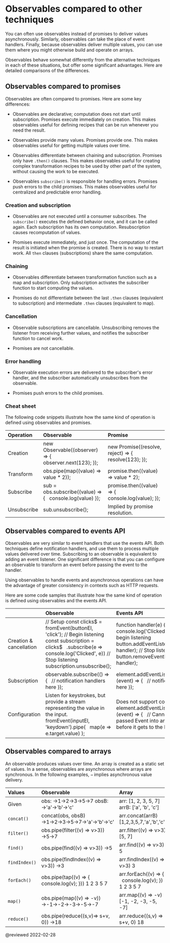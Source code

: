 # Observables compared to other techniques

You can often use observables instead of promises to deliver values asynchronously.
Similarly, observables can take the place of event handlers.
Finally, because observables deliver multiple values, you can use them where you might otherwise build and operate on arrays.

Observables behave somewhat differently from the alternative techniques in each of these situations, but offer some significant advantages.
Here are detailed comparisons of the differences.

## Observables compared to promises

Observables are often compared to promises.
Here are some key differences:

*   Observables are declarative; computation does not start until subscription.
    Promises execute immediately on creation.
    This makes observables useful for defining recipes that can be run whenever you need the result.

*   Observables provide many values.
    Promises provide one.
    This makes observables useful for getting multiple values over time.

*   Observables differentiate between chaining and subscription.
    Promises only have `.then()` clauses.
    This makes observables useful for creating complex transformation recipes to be used by other part of the system, without causing the work to be executed.

*   Observables `subscribe()` is responsible for handling errors.
    Promises push errors to the child promises.
    This makes observables useful for centralized and predictable error handling.

### Creation and subscription

*   Observables are not executed until a consumer subscribes.
    The `subscribe()` executes the defined behavior once, and it can be called again.
    Each subscription has its own computation.
    Resubscription causes recomputation of values.

    <code-example header="src/observables.ts (observable)" path="comparing-observables/src/observables.ts" region="observable"></code-example>

*   Promises execute immediately, and just once.
    The computation of the result is initiated when the promise is created.
    There is no way to restart work.
    All `then` clauses \(subscriptions\) share the same computation.

    <code-example header="src/promises.ts (promise)" path="comparing-observables/src/promises.ts" region="promise"></code-example>

### Chaining

*   Observables differentiate between transformation function such as a map and subscription.
    Only subscription activates the subscriber function to start computing the values.

    <code-example header="src/observables.ts (chain)" path="comparing-observables/src/observables.ts" region="chain"></code-example>

*   Promises do not differentiate between the last `.then` clauses \(equivalent to subscription\) and intermediate `.then` clauses \(equivalent to map\).

    <code-example header="src/promises.ts (chain)" path="comparing-observables/src/promises.ts" region="chain"></code-example>

### Cancellation

*   Observable subscriptions are cancellable.
    Unsubscribing removes the listener from receiving further values, and notifies the subscriber function to cancel work.

    <code-example header="src/observables.ts (unsubscribe)" path="comparing-observables/src/observables.ts" region="unsubscribe"></code-example>

*   Promises are not cancellable.

### Error handling

*   Observable execution errors are delivered to the subscriber's error handler, and the subscriber automatically unsubscribes from the observable.

    <code-example header="src/observables.ts (error)" path="comparing-observables/src/observables.ts" region="error"></code-example>

*   Promises push errors to the child promises.

    <code-example header="src/promises.ts (error)" path="comparing-observables/src/promises.ts" region="error"></code-example>

### Cheat sheet

The following code snippets illustrate how the same kind of operation is defined using observables and promises.

| Operation   | Observable                                                                                                                                                           | Promise |
|:---         |:---                                                                                                                                                                  |:---     |
| Creation    | <code-example format="typescript" hideCopy language="typescript"> new Observable((observer) =&gt; { &NewLine;&nbsp; observer.next(123); &NewLine;}); </code-example> | <code-example format="typescript" hideCopy language="typescript"> new Promise((resolve, reject) =&gt; { &NewLine;&nbsp; resolve(123); &NewLine;}); </code-example> |
| Transform   | <code-example format="typescript" hideCopy language="typescript"> obs.pipe(map((value) =&gt; value &ast; 2));</pre>                                                  | <code-example format="typescript" hideCopy language="typescript"> promise.then((value) =&gt; value &ast; 2);</code-example>                                        |
| Subscribe   | <code-example format="typescript" hideCopy language="typescript"> sub = obs.subscribe((value) =&gt; { &NewLine;&nbsp; console.log(value) &NewLine;});</code-example> | <code-example format="typescript" hideCopy language="typescript"> promise.then((value) =&gt; { &NewLine;&nbsp; console.log(value); &NewLine;}); </code-example>    |
| Unsubscribe | <code-example format="typescript" hideCopy language="typescript"> sub.unsubscribe();</code-example>                                                                  | Implied by promise resolution.                                                                                                                                     |

## Observables compared to events API

Observables are very similar to event handlers that use the events API.
Both techniques define notification handlers, and use them to process multiple values delivered over time.
Subscribing to an observable is equivalent to adding an event listener.
One significant difference is that you can configure an observable to transform an event before passing the event to the handler.

Using observables to handle events and asynchronous operations can have the advantage of greater consistency in contexts such as HTTP requests.

Here are some code samples that illustrate how the same kind of operation is defined using observables and the events API.

|                             | Observable                                                                                                                                                                                                                                                                                                                                                      | Events API |
|:---                         |:---                                                                                                                                                                                                                                                                                                                                                             |:---        |
| Creation &amp; cancellation | <code-example format="typescript" hideCopy language="typescript"> // Setup &NewLine;const clicks&dollar; = fromEvent(buttonEl, 'click'); &NewLine;// Begin listening &NewLine;const subscription = clicks&dollar; &NewLine;&nbsp; .subscribe(e =&gt; console.log('Clicked', e)) &NewLine;// Stop listening &NewLine;subscription.unsubscribe(); </code-example> | <code-example format="typescript" hideCopy language="typescript">function handler(e) { &NewLine;&nbsp; console.log('Clicked', e); &NewLine;} &NewLine;// Setup &amp; begin listening &NewLine;button.addEventListener('click', handler); &NewLine;// Stop listening &NewLine;button.removeEventListener('click', handler); </code-example> |
| Subscription                | <code-example format="typescript" hideCopy language="typescript">observable.subscribe(() =&gt; { &NewLine;&nbsp; // notification handlers here &NewLine;});</code-example>                                                                                                                                                                                      | <code-example format="typescript" hideCopy language="typescript">element.addEventListener(eventName, (event) =&gt; { &NewLine;&nbsp; // notification handler here &NewLine;}); </code-example>                                                                                                                                             |
| Configuration               | Listen for keystrokes, but provide a stream representing the value in the input. <code-example format="typescript" hideCopy language="typescript"> fromEvent(inputEl, 'keydown').pipe( &NewLine;&nbsp; map(e =&gt; e.target.value) &NewLine;); </code-example>                                                                                                  | Does not support configuration. <code-example format="typescript" hideCopy language="typescript"> element.addEventListener(eventName, (event) =&gt; { &NewLine;&nbsp; // Cannot change the passed Event into another &NewLine;&nbsp; // value before it gets to the handler &NewLine;}); </code-example>                                   |

## Observables compared to arrays

An observable produces values over time.
An array is created as a static set of values.
In a sense, observables are asynchronous where arrays are synchronous.
In the following examples, <code>&rarr;</code> implies asynchronous value delivery.

| Values        | Observable                                                                                                                                                                                                                                           | Array                                                                                                                                                                                                                |
|:---           |:---                                                                                                                                                                                                                                                  |:---                                                                                                                                                                                                                 |
| Given         | <code-example format="typescript" hideCopy language="typescript"> obs: &rarr;1&rarr;2&rarr;3&rarr;5&rarr;7 </code-example> <code-example format="typescript" hideCopy language="typescript"> obsB: &rarr;'a'&rarr;'b'&rarr;'c' </code-example>       | <code-example format="typescript" hideCopy language="typescript"> arr: [1, 2, 3, 5, 7] </code-example> <code-example format="typescript" hideCopy language="typescript"> arrB: ['a', 'b', 'c'] </code-example>      |
| `concat()`    | <code-example format="typescript" hideCopy language="typescript"> concat(obs, obsB) </code-example> <code-example format="typescript" hideCopy language="typescript"> &rarr;1&rarr;2&rarr;3&rarr;5&rarr;7&rarr;'a'&rarr;'b'&rarr;'c' </code-example> | <code-example format="typescript" hideCopy language="typescript"> arr.concat(arrB) </code-example> <code-example format="typescript" hideCopy language="typescript"> [1,2,3,5,7,'a','b','c'] </code-example>        |
| `filter()`    | <code-example format="typescript" hideCopy language="typescript"> obs.pipe(filter((v) =&gt; v&gt;3)) </code-example> <code-example format="typescript" hideCopy language="typescript"> &rarr;5&rarr;7 </code-example>                                | <code-example format="typescript" hideCopy language="typescript"> arr.filter((v) =&gt; v&gt;3) </code-example> <code-example format="typescript" hideCopy language="typescript"> [5, 7] </code-example>             |
| `find()`      | <code-example format="typescript" hideCopy language="typescript"> obs.pipe(find((v) =&gt; v&gt;3)) </code-example> <code-example format="typescript" hideCopy language="typescript"> &rarr;5 </code-example>                                         | <code-example format="typescript" hideCopy language="typescript"> arr.find((v) =&gt; v&gt;3) </code-example> <code-example format="typescript" hideCopy language="typescript"> 5 </code-example>                    |
| `findIndex()` | <code-example format="typescript" hideCopy language="typescript"> obs.pipe(findIndex((v) =&gt; v&gt;3)) </code-example> <code-example format="typescript" hideCopy language="typescript"> &rarr;3 </code-example>                                    | <code-example format="typescript" hideCopy language="typescript"> arr.findIndex((v) =&gt; v&gt;3) </code-example> <code-example format="typescript" hideCopy language="typescript"> 3 </code-example>               |
| `forEach()`   | <code-example format="typescript" hideCopy language="typescript"> obs.pipe(tap((v) =&gt; { &NewLine; &nbsp; console.log(v); &NewLine; })) &NewLine; 1 &NewLine; 2 &NewLine; 3 &NewLine; 5 &NewLine; 7 </code-example>                                | <code-example format="typescript" hideCopy language="typescript"> arr.forEach((v) =&gt; { &NewLine; &nbsp; console.log(v); &NewLine; }) &NewLine; 1 &NewLine; 2 &NewLine; 3 &NewLine; 5 &NewLine; 7 </code-example> |
| `map()`       | <code-example format="typescript" hideCopy language="typescript"> obs.pipe(map((v) =&gt; -v)) </code-example> <code-example format="typescript" hideCopy language="typescript"> &rarr;-1&rarr;-2&rarr;-3&rarr;-5&rarr;-7 </code-example>             | <code-example format="typescript" hideCopy language="typescript"> arr.map((v) =&gt; -v) </code-example> <code-example format="typescript" hideCopy language="typescript"> [-1, -2, -3, -5, -7] </code-example>      |
| `reduce()`    | <code-example format="typescript" hideCopy language="typescript"> obs.pipe(reduce((s,v)=&gt; s+v, 0)) </code-example> <code-example format="typescript" hideCopy language="typescript"> &rarr;18 </code-example>                                     | <code-example format="typescript" hideCopy language="typescript"> arr.reduce((s,v) =&gt; s+v, 0) </code-example> <code-example format="typescript" hideCopy language="typescript"> 18 </code-example>               |

<!-- links -->

<!-- external links -->

<!-- end links -->

@reviewed 2022-02-28
